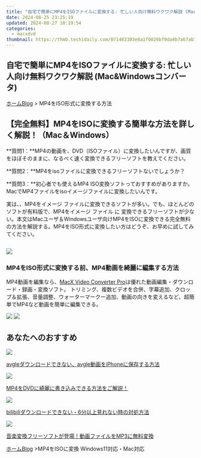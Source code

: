 ```yaml
---
title: "自宅で簡単にMP4をISOファイルに変換する: 忙しい人向け無料ワクワク解説 (Mac&Windowsコンバータ)"
date: 2024-08-25 23:25:19
updated: 2024-08-27 10:19:54
categories:
  - macxdvd
thumbnail: https://thmb.techidaily.com/071483303e8a1f6026bf0da4b7a67ab78d5daef3d5d188bd12d3a2359c4d77ed.jpg
---
```


## 自宅で簡単にMP4をISOファイルに変換する: 忙しい人向け無料ワクワク解説 (Mac&Windowsコンバータ)

[ホーム](https://tools.techidaily.com/macxdvd/products/)[Blog](https://tools.techidaily.com/macxdvd/products/) \> MP4をISO形式に変換する方法

## 【完全無料】MP4をISOに変換する簡単な方法を詳しく解説！（Mac＆Windows）

**質問1：**MP4の動画を、DVD（ISOファイル）に変換したいんですが、画質をほぼそのままに、なるべく速く変換できるフリーソフトを教えてください。 

**質問2：**MP4をisoファイルに変換できるフリーソフトないでしょうか？ 

**質問3：**初心者でも使えるMP4 ISO変換ソフトっておすすめがありますか。MacでMP4ファイルをisoイメージファイルに変換したいんです。

実は、、MP4をイメージ ファイルに変換できるソフトが多い。でも、ほとんどのソフトが有料版で、MP4をイメージ ファイル に 変換できるフリーソフトが少ない。本文はMacユーザ＆Windowsユーザ向けMP4をISOに変換できる完全無料の方法を解説する。MP4をISO形式に変換したい方はどうぞ、お早めに試してみてください。 

## 



![](https://www.macxdvd.com/blog/../seoimage/video-converterru.png)

### MP4をISO形式に変換する前、MP4動画を綺麗に編集する方法

MP4動画を編集なら、[MacX Video Converter Pro](https://tools.techidaily.com/macxdvd/products/)は優れた動画編集・ダウンロード・録画・変換ソフト。 トリミング、複数ビデオを合併、字幕追加、クロップ＆拡張、音量調整、ウォーターマークー追加、動画の向きを変えるなど、超簡単でMP4など動画を簡単に編集できる。

[![](https://www.macxdvd.com/blog/new-fourteen/mac.png)](https://tools.techidaily.com/macxdvd/products/) [![](https://www.macxdvd.com/blog/new-fourteen/winx.png)](https://tools.techidaily.com/macxdvd/products/) 



## あなたへのおすすめ

![](https://www.macxdvd.com/blog/img/vcp-zld-0126-03.jpg) 

[avgleダウンロードできない、avgle動画をiPhoneに保存する方法](https://tools.techidaily.com/macxdvd/products/)

![](https://www.macxdvd.com/blog/img/mp4-iso-20191011.jpg) 

[MP4をDVDに綺麗に書き込みできる方法をご解説！](https://tools.techidaily.com/macxdvd/products/)

![](https://www.macxdvd.com/blog/img/bilibili-download.jpg) 

[bilibiliダウンロードできない・6分以上見れない時の対処方法](https://tools.techidaily.com/macxdvd/products/)

![](https://www.macxdvd.com/blog/img/smart-3-ways-to-import-music-to-smartphone13.jpg) 

[音楽変換フリーソフトが登場！動画ファイルをMP3に無料変換](https://tools.techidaily.com/macxdvd/products/)



[ホーム](https://tools.techidaily.com/macxdvd/products/)[Blog](https://tools.techidaily.com/macxdvd/products/) \>MP4をISOに変換 Windows11対応・Mac対応

<ins class="adsbygoogle"
     style="display:block"
     data-ad-format="autorelaxed"
     data-ad-client="ca-pub-7571918770474297"
     data-ad-slot="1223367746"></ins>



<ins class="adsbygoogle"
     style="display:block"
     data-ad-client="ca-pub-7571918770474297"
     data-ad-slot="8358498916"
     data-ad-format="auto"
     data-full-width-responsive="true"></ins>
